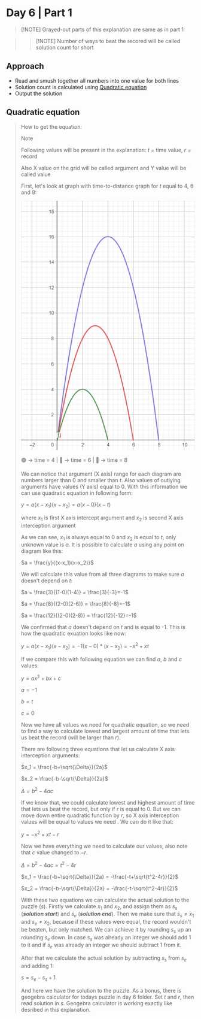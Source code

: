 # Day 6 | Part 1
>[!NOTE] Grayed-out parts of this explanation are same as in part 1

> >[!NOTE] Number of ways to beat the recored will be called solution count for short


## Approach
- Read and smush together all numbers into one value for both lines
- Solution count is calculated using [Quadratic equation](#quadratic-equation)
- Output the solution

## Quadratic equation
> How to get the equation:
> 
> >[!NOTE]
> >Following values will be present in the explanation:
> > $t$ = time value, $r$ = record
> >
> > Also X value on the grid will be called argument and Y value will be called value
> 
> First, let's look at graph with time-to-distance graph for $t$ equal to 4, 6 and 8:
> 
> ![diagram.png](./images/diagram.png "Diagram for values {4, 6, 8}")
> 
> 🟢 -> time = 4 | 🔴 -> time = 6 | 🔵 -> time = 8
> 
> We can notice that argument (X axis) range for each diagram are numbers larger than 0 and smaller than $t$. Also values of outlying arguments have values (Y axis) equal to 0. With this information we can use quadratic equation in following form:
> 
> $y = a(x-x_1)(x-x_2) = a(x-0)(x-t)$
> 
> where $x_1$ is first X axis intercept argument and $x_2$ is second X axis interception argument
> 
> As we can see, $x_1$ is always equal to 0 and $x_2$ is equal to $t$, only unknown value is $a$. It is possible to calculate $a$ using any point on diagram like this:
> 
> $a = \frac{y}{(x-x_1)(x-x_2)}$
> 
> We will calculate this value from all three diagrams to make sure $a$ doesn't depend on $t$:
> 
> $a = \frac{3}{(1-0)(1-4)} = \frac{3}{-3}=-1$
> 
> $a = \frac{8}{(2-0)(2-6)} = \frac{8}{-8}=-1$
> 
> $a = \frac{12}{(2-0)(2-8)} = \frac{12}{-12}=-1$
> 
> We confirmed that $a$ doesn't depend on $t$ and is equal to -1. This is how the quadratic exuation looks like now:
> 
> $y = a(x-x_1)(x-x_2) = -1(x-0)*(x-x_2) = -x^2+xt$
> 
> If we compare this with following equation we can find $a$, $b$ and $c$ values:
> 
> $y = ax^2 + bx + c$
> 
> $a = -1$
> 
> $b = t$
> 
> $c = 0$
> 
> Now we have all values we need for quadratic equation, so we need to find a way to calculate lowest and largest amount of time that lets us beat the record (will be larger than $r$).
> 
> There are following three equations that let us calculate X axis interception arguments:
> 
> $x_1 = \frac{-b+\sqrt{\Delta}}{2a}$
> 
> $x_2 = \frac{-b-\sqrt{\Delta}}{2a}$
> 
> $\Delta = b^2 - 4ac$
> 
> If we know that, we could calculate lowest and highest amount of time that lets us beat the record, but only if $r$ is equal to 0. But we can move down entire quadratic function by $r$, so X axis interception values will be equal to values we need . We can do it like that:
> 
> $y = -x^2 + xt - r$
> 
> Now we have everything we need to calculate our values, also note that $c$ value changed to $-r$.
> 
> $\Delta = b^2 - 4ac = t^2 - 4r$
> 
> $x_1 = \frac{-b+\sqrt{\Delta}}{2a} = -\frac{-t+\sqrt{t^2-4r}}{2}$
> 
> $x_2 = \frac{-b-\sqrt{\Delta}}{2a} = -\frac{-t-\sqrt{t^2-4r}}{2}$
> 
> With these two equations we can calculate the actual solution to the puzzle ($s$). Firstly we calculate $x_1$ and $x_2$, and assign them as $s_s$ (***solution start***) and $s_e$ (***solution end***). Then we make sure that $s_s \neq x_1$ and $s_e \neq x_2$, because if these values were equal, the record wouldn't be beaten, but only matched. We can achieve it by rounding $s_s$ up an rounding $s_e$ down. In case $s_s$ was already an integer we should add 1 to it and if $s_e$ was already an integer we should subtract 1 from it.
> 
> After that we calculate the actual solution by subtracting $s_s$ from $s_e$ and adding 1:
> 
> $s = s_e - s_s + 1$
> 
> And here we have the solution to the puzzle.
> As a bonus, there is geogebra calculator for todays puzzle in day 6 folder. Set $t$ and $r$, then read solution in $s$. Geogebra calculator is working exactly like desribed in this explanation.